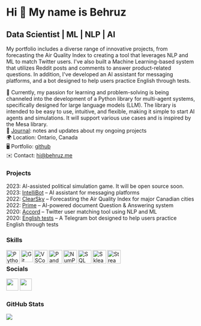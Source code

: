 Hi 👋 My name is Behruz
=======================

Data Scientist | ML | NLP | AI
------------------------------------

My portfolio includes a diverse range of innovative projects, from forecasting the Air Quality Index to creating a tool that leverages NLP and ML to match Twitter users. I've also built a Machine Learning-based system that utilizes Reddit posts and comments to answer product-related questions. In addition, I've developed an AI assistant for messaging platforms, and a bot designed to help users practice English through tests.  

🧠 Currently, my passion for learning and problem-solving is being channeled into the development of a Python library for multi-agent systems, specifically designed for large language models (LLM). The library is intended to be easy to use, intuitive, and flexible, making it simple to start AI agents and simulations. It will support various use cases and is inspired by the Mesa library.   
📝  [Journal](https://behruz.me/journal): notes and updates about my ongoing projects  
🌍  Location: Ontario, Canada  
🖥️  Portfolio: [github](https://github.com/davletovb)  
✉️  Contact: [hi@behruz.me](mailto:hi@behruz.me)  

### Projects

2023: AI-assisted political simulation game. It will be open source soon.  
2023: [IntelliBot](https://github.com/davletovb/intellibot) – AI assistant for messaging platforms  
2022: [ClearSky](https://clearsky.streamlit.app) – Forecasting the Air Quality Index for major Canadian cities  
2022: [Prime](https://github.com/davletovb/prime) – AI-powered document Question & Answering system  
2020: [Accord](https://github.com/davletovb/accord) – Twitter user matching tool using NLP and ML   
2020: [English tests](https://t.me/englishprep_bot) – A Telegram bot designed to help users practice English through tests  


### Skills

<img align = 'left' alt = 'Python' width='36px' src="https://user-images.githubusercontent.com/55111154/100546857-8ba9c700-3289-11eb-9627-ae469441946b.png"/>

<img align="left" alt="Git" width="32px" src= "https://user-images.githubusercontent.com/55111154/100549956-74280980-329c-11eb-8b47-62b3ea97e5ca.png"/>

<img align="left" alt="VSCode" width="36px" src= "https://user-images.githubusercontent.com/55111154/100549504-41304680-3299-11eb-811c-570aae79deba.png"/>

<img align="left" alt="Pandas" width="36px" src= "https://encrypted-tbn0.gstatic.com/images?q=tbn:ANd9GcQj7YWmxNmbuzSB7RyPFlM99xnJMAre6eEj1OhL9EYo&s"/>

<img align="left" alt="NumPy" width="36px" src= "https://user-images.githubusercontent.com/67586773/105040771-43887300-5a88-11eb-9f01-bee100b9ef22.png"/>

<img align="left" alt="SQL" width="36px" src= "https://www.freeiconspng.com/thumbs/sql-server-icon-png/sql-server-icon-png-29.png"/>

<img align="left" alt="Sklearn" width="36px" src= "https://e7.pngegg.com/pngimages/309/384/png-clipart-scikit-learn-python-computer-icons-scikit-machine-learning-learning-text-orange-thumbnail.png"/>

<img align="left" alt="Streamlit" width="36px" src= "https://user-images.githubusercontent.com/88608935/187243256-b5b07944-acca-44e4-b1f5-e78e1d0d9376.png"/>   
<br/>

### Socials

<p align="left"> <a href="https://www.github.com/davletovb" target="_blank" rel="noreferrer"><img src="https://raw.githubusercontent.com/danielcranney/readme-generator/main/public/icons/socials/github.svg" width="32" height="32" /></a> <a href="https://www.linkedin.com/in/behruz-davletov/" target="_blank" rel="noreferrer"><img src="https://raw.githubusercontent.com/danielcranney/readme-generator/main/public/icons/socials/linkedin.svg" width="32" height="32" /></a></p>

### GitHub Stats


<a href="http://www.github.com/davletovb"><img src="https://github-readme-streak-stats.herokuapp.com/?user=davletovb&stroke=ffffff&background=22272e&ring=0891b2&fire=0891b2&currStreakNum=ffffff&currStreakLabel=0891b2&sideNums=ffffff&sideLabels=ffffff&dates=ffffff&hide_border=true" /></a>
